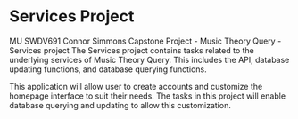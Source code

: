 # Services Project
MU SWDV691 Connor Simmons Capstone Project - Music Theory Query - Services project
The Services project contains tasks related to the underlying services of Music Theory Query. This includes the API, database updating functions, and database querying functions.

This application will allow user to create accounts and customize the homepage interface to suit their needs. The tasks in this project will enable database querying and updating to allow this customization.
